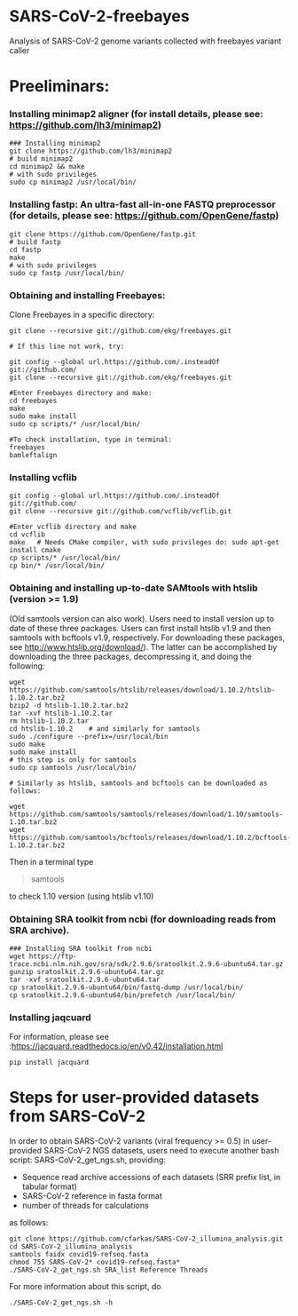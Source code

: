 # SARS-CoV-2-freebayes
Analysis of SARS-CoV-2 genome variants collected with freebayes variant caller

# Preeliminars: 

### Installing minimap2 aligner (for install details, please see: https://github.com/lh3/minimap2)
```
### Installing minimap2
git clone https://github.com/lh3/minimap2
# build minimap2
cd minimap2 && make
# with sudo privileges
sudo cp minimap2 /usr/local/bin/
```

### Installing fastp: An ultra-fast all-in-one FASTQ preprocessor (for details, please see: https://github.com/OpenGene/fastp)
```
git clone https://github.com/OpenGene/fastp.git
# build fastp
cd fastp
make
# with sudo privileges
sudo cp fastp /usr/local/bin/
```

### Obtaining and installing Freebayes:
Clone Freebayes in a specific directory: 
```
git clone --recursive git://github.com/ekg/freebayes.git

# If this line not work, try:

git config --global url.https://github.com/.insteadOf git://github.com/
git clone --recursive git://github.com/ekg/freebayes.git

#Enter Freebayes directory and make:
cd freebayes
make
sudo make install
sudo cp scripts/* /usr/local/bin/

#To check installation, type in terminal:
freebayes
bamleftalign
```

### Installing vcflib
```
git config --global url.https://github.com/.insteadOf git://github.com/
git clone --recursive git://github.com/vcflib/vcflib.git

#Enter vcflib directory and make
cd vcflib
make   # Needs CMake compiler, with sudo privileges do: sudo apt-get install cmake
cp scripts/* /usr/local/bin/
cp bin/* /usr/local/bin/
```

### Obtaining and installing up-to-date SAMtools with htslib (version >= 1.9)
(Old samtools version can also work). Users need to install version up to date of these three packages. Users can first install htslib v1.9 and then samtools with bcftools v1.9, respectively. For downloading these packages, see http://www.htslib.org/download/). The latter can be accomplished by downloading the three packages, decompressing it, and doing the following:
```
wget https://github.com/samtools/htslib/releases/download/1.10.2/htslib-1.10.2.tar.bz2
bzip2 -d htslib-1.10.2.tar.bz2
tar -xvf htslib-1.10.2.tar
rm htslib-1.10.2.tar
cd htslib-1.10.2    # and similarly for samtools
sudo ./configure --prefix=/usr/local/bin
sudo make
sudo make install
# this step is only for samtools
sudo cp samtools /usr/local/bin/

# Similarly as htslib, samtools and bcftools can be downloaded as follows:

wget https://github.com/samtools/samtools/releases/download/1.10/samtools-1.10.tar.bz2
wget https://github.com/samtools/bcftools/releases/download/1.10.2/bcftools-1.10.2.tar.bz2
```

Then in a terminal type
>samtools

to check 1.10 version (using htslib v1.10)

### Obtaining SRA toolkit from ncbi (for downloading reads from SRA archive).
```
### Installing SRA toolkit from ncbi
wget https://ftp-trace.ncbi.nlm.nih.gov/sra/sdk/2.9.6/sratoolkit.2.9.6-ubuntu64.tar.gz
gunzip sratoolkit.2.9.6-ubuntu64.tar.gz
tar -xvf sratoolkit.2.9.6-ubuntu64.tar
cp sratoolkit.2.9.6-ubuntu64/bin/fastq-dump /usr/local/bin/
cp sratoolkit.2.9.6-ubuntu64/bin/prefetch /usr/local/bin/
```

### Installing jaqcuard
For information, please see :https://jacquard.readthedocs.io/en/v0.42/installation.html
```
pip install jacquard
```

# Steps for user-provided datasets from SARS-CoV-2

In order to obtain SARS-CoV-2 variants (viral frequency >= 0.5) in user-provided SARS-CoV-2 NGS datasets, users need to execute another bash script: SARS-CoV-2_get_ngs.sh, providing: 

- Sequence read archive accessions of each datasets (SRR prefix list, in tabular format)
- SARS-CoV-2 reference in fasta format
- number of threads for calculations 

as follows: 
```
git clone https://github.com/cfarkas/SARS-CoV-2_illumina_analysis.git
cd SARS-CoV-2_illumina_analysis
samtools faidx covid19-refseq.fasta
chmod 755 SARS-CoV-2* covid19-refseq.fasta*
./SARS-CoV-2_get_ngs.sh SRA_list Reference Threads
```
For more information about this script, do

```
./SARS-CoV-2_get_ngs.sh -h 
```

